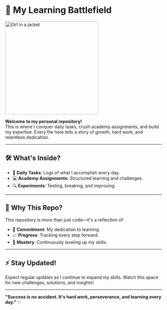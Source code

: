 # 🚀 My Learning Battlefield

<img src="https://private-user-images.githubusercontent.com/127885023/404662825-9e783dde-e282-4ce8-a98c-135443855aaa.png?jwt=eyJhbGciOiJIUzI1NiIsInR5cCI6IkpXVCJ9.eyJpc3MiOiJnaXRodWIuY29tIiwiYXVkIjoicmF3LmdpdGh1YnVzZXJjb250ZW50LmNvbSIsImtleSI6ImtleTUiLCJleHAiOjE3Mzc0Nzk0NzEsIm5iZiI6MTczNzQ3OTE3MSwicGF0aCI6Ii8xMjc4ODUwMjMvNDA0NjYyODI1LTllNzgzZGRlLWUyODItNGNlOC1hOThjLTEzNTQ0Mzg1NWFhYS5wbmc_WC1BbXotQWxnb3JpdGhtPUFXUzQtSE1BQy1TSEEyNTYmWC1BbXotQ3JlZGVudGlhbD1BS0lBVkNPRFlMU0E1M1BRSzRaQSUyRjIwMjUwMTIxJTJGdXMtZWFzdC0xJTJGczMlMkZhd3M0X3JlcXVlc3QmWC1BbXotRGF0ZT0yMDI1MDEyMVQxNzA2MTFaJlgtQW16LUV4cGlyZXM9MzAwJlgtQW16LVNpZ25hdHVyZT01MGIwNDc0ZTZmNTk3NDE1YjYwNjljZDVkYWRhNjk1M2VlOWYwNjY1M2Q4NTcxMTg2ZWU5NGVmNDQ4YzYwYWZmJlgtQW16LVNpZ25lZEhlYWRlcnM9aG9zdCJ9._bKGp7_SGt6mFgs1GkllHdEXIYZ-BBbUvEJnrMpWITw" alt="Girl in a jacket" width="300" height="300">

**Welcome to my personal repository!**  
This is where I conquer daily tasks, crush academy assignments, and build my expertise. Every file here tells a story of growth, hard work, and relentless dedication.

---

## 🛠 What's Inside?
- 📖 **Daily Tasks**: Logs of what I accomplish every day.
- 💻 **Academy Assignments**: Structured learning and challenges.
- 🔍 **Experiments**: Testing, breaking, and improving.

---

## 🎯 Why This Repo?
This repository is more than just code—it's a reflection of:
- 🌟 **Commitment**: My dedication to learning.
- 📈 **Progress**: Tracking every step forward.
- 🧠 **Mastery**: Continuously leveling up my skills.

---

## ⚡ Stay Updated!
Expect regular updates as I continue to expand my skills. Watch this space for new challenges, solutions, and insights!

---

**"Success is no accident. It's hard work, perseverance, and learning every day."** ✨
